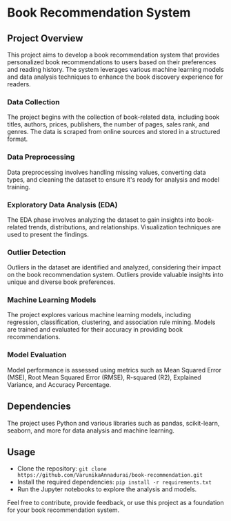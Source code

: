 <!DOCTYPE html>
<html>
<body>
  <h1>Book Recommendation System</h1>
  
  <h2>Project Overview</h2>
  <p>This project aims to develop a book recommendation system that provides personalized book recommendations to users based on their preferences and reading history. The system leverages various machine learning models and data analysis techniques to enhance the book discovery experience for readers.</p>

  <h3>Data Collection</h3>
  <p>The project begins with the collection of book-related data, including book titles, authors, prices, publishers, the number of pages, sales rank, and genres. The data is scraped from online sources and stored in a structured format.</p>

  <h3>Data Preprocessing</h3>
  <p>Data preprocessing involves handling missing values, converting data types, and cleaning the dataset to ensure it's ready for analysis and model training.</p>

  <h3>Exploratory Data Analysis (EDA)</h3>
  <p>The EDA phase involves analyzing the dataset to gain insights into book-related trends, distributions, and relationships. Visualization techniques are used to present the findings.</p>

  <h3>Outlier Detection</h3>
  <p>Outliers in the dataset are identified and analyzed, considering their impact on the book recommendation system. Outliers provide valuable insights into unique and diverse book preferences.</p>

  <h3>Machine Learning Models</h3>
  <p>The project explores various machine learning models, including regression, classification, clustering, and association rule mining. Models are trained and evaluated for their accuracy in providing book recommendations.</p>

  <h3>Model Evaluation</h3>
  <p>Model performance is assessed using metrics such as Mean Squared Error (MSE), Root Mean Squared Error (RMSE), R-squared (R2), Explained Variance, and Accuracy Percentage.</p>

  <h2>Dependencies</h2>
  <p>The project uses Python and various libraries such as pandas, scikit-learn, seaborn, and more for data analysis and machine learning.</p>

  <h2>Usage</h2>
  <ul>
    <li>Clone the repository: <code>git clone https://github.com/VarunikaAnnadurai/book-recommendation.git</code></li>
    <li>Install the required dependencies: <code>pip install -r requirements.txt</code></li>
    <li>Run the Jupyter notebooks to explore the analysis and models.</li>
  </ul>

  <p>Feel free to contribute, provide feedback, or use this project as a foundation for your book recommendation system.</p>
</body>
</html>
